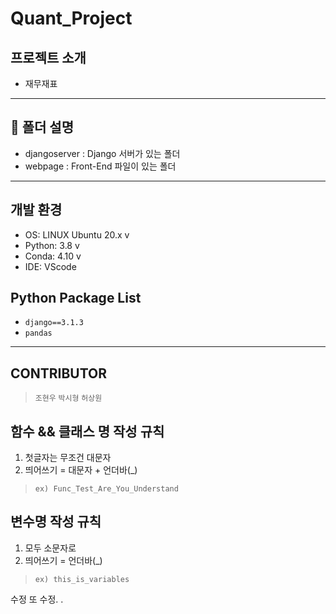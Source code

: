 # Quant_Project

## 프로젝트 소개
- 재무재표
---

## :file_folder: 폴더 설명
- djangoserver : Django 서버가 있는 폴더
- webpage : Front-End 파일이 있는 폴더
---

## 개발 환경
- OS: LINUX Ubuntu 20.x v
- Python: 3.8 v
- Conda: 4.10 v
- IDE: VScode

## Python Package List
- `django==3.1.3`
- `pandas`
---

## CONTRIBUTOR
> `조현우` `박시형` `허상원`

## 함수 && 클래스 명 작성 규칙
1. 첫글자는 무조건 대문자
2. 띄어쓰기 =  대문자 + 언더바(_)
> `ex) Func_Test_Are_You_Understand`

## 변수명 작성 규칙
1. 모두 소문자로
2. 띄어쓰기 = 언더바(_) 
> `ex) this_is_variables`


수정 또 수정.
.
